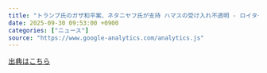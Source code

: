 ```yaml
---
title: "トランプ氏のガザ和平案、ネタニヤフ氏が支持 ハマスの受け入れ不透明 - ロイター"
date: 2025-09-30 09:53:00 +0900
categories: ["ニュース"]
source: "https://www.google-analytics.com/analytics.js"
---
```


[出典はこちら](https://www.google-analytics.com/analytics.js)
